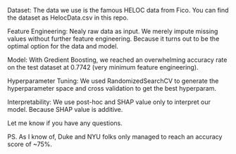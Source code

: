 
Dataset:
The data we use is the famous HELOC data from Fico.
You can find the dataset as HelocData.csv in this repo.

Feature Engineering:
Nealy raw data as input. We merely impute missing values without further feature engineering.
Because it turns out to be the optimal option for the data and model.

Model:
With Gredient Boosting, we reached an overwhelming accuracy rate on the test dataset at 0.7742 (very minimum feature engineering).

Hyperparameter Tuning:
We used RandomizedSearchCV to generate the hyperparameter space and cross validation to get the best hyperparam.

Interpretability:
We use post-hoc and SHAP value only to interpret our model. Because SHAP value is additive. 

Let me know if you have any questions.

PS.
As I know of, Duke and NYU folks only managed to reach an accuracy score of ~75%.
